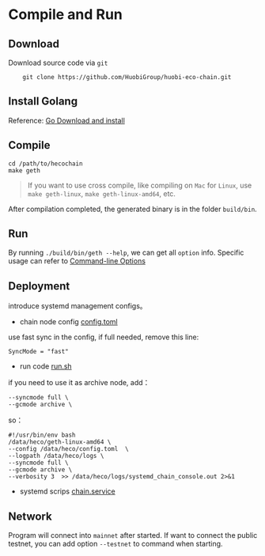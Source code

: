 # Compile and Run

## Download
Download source code via `git`
```
    git clone https://github.com/HuobiGroup/huobi-eco-chain.git
```
## Install Golang
Reference: [Go Download and install](https://golang.org/doc/install)

## Compile
```
cd /path/to/hecochain
make geth
```
> If you want to use cross compile, like compiling on `Mac` for `Linux`, use `make geth-linux`, `make geth-linux-amd64`, etc.


After compilation completed, the generated binary is in the folder `build/bin`.

## Run
By running `./build/bin/geth --help`, we can get all `option` info. Specific usage can refer to [Command-line Options](https://geth.ethereum.org/docs/interface/command-line-options)

## Deployment

introduce systemd management configs。


* chain node config
[config.toml](/common/run/config.toml)

use fast sync in the config, if full needed, remove this line:
```
SyncMode = "fast"
```

* run code
[run.sh](/common/run/run.sh)

if you need to use it as archive node, add：

```
--syncmode full \
--gcmode archive \
```

so：

```
#!/usr/bin/env bash
/data/heco/geth-linux-amd64 \
--config /data/heco/config.toml  \
--logpath /data/heco/logs \
--syncmode full \
--gcmode archive \
--verbosity 3  >> /data/heco/logs/systemd_chain_console.out 2>&1
```

* systemd scrips
[chain.service](/common/run/chain.service)



## Network
Program will connect into `mainnet` after started. If want to connect the public testnet, you can add option `--testnet` to command when starting. 

